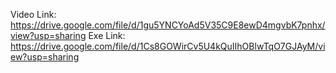 Video Link: https://drive.google.com/file/d/1gu5YNCYoAd5V35C9E8ewD4mgvbK7pnhx/view?usp=sharing
Exe Link: https://drive.google.com/file/d/1Cs8GOWirCv5U4kQuIIhOBlwTqO7GJAyM/view?usp=sharing
